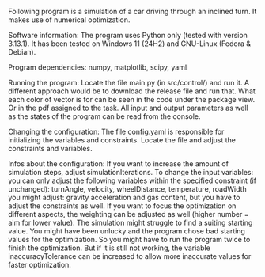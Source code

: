 Following program is a simulation of a car driving through an inclined turn. It makes use of numerical optimization.


Software information:
The program uses Python only (tested with version 3.13.1).
It has been tested on Windows 11 (24H2) and GNU-Linux (Fedora & Debian).


Program dependencies: 
numpy, matplotlib, scipy, yaml


Running the program: 
Locate the file main.py (in src/control/) and run it.
A different approach would be to download the release file and run that.
What each color of vector is for can be seen in the code under the package view. Or in the pdf assigned to the task.
All input and output parameters as well as the states of the program can be read from the console.


Changing the configuration: 
The file config.yaml is responsible for initializing the variables and constraints.
Locate the file and adjust the constraints and variables.


Infos about the configuration:
If you want to increase the amount of simulation steps, adjust simulationIterations.
To change the input variables:
you can only adjust the following variables within the specified constraint (if unchanged): turnAngle, velocity, wheelDistance, temperature, roadWidth
you might adjust: gravity acceleration and gas content, but you have to adjust the constraints as well. If you want to focus the optimization on different aspects, the weighting can be adjusted as well (higher number = aim for lower value).
The simulation might struggle to find a suiting starting value. You might have been unlucky and the program chose bad starting values for the optimization. So you might have to run the program twice to finish the optimization.
But if it is still not working, the variable inaccuracyTolerance can be increased to allow more inaccurate values for faster optimization.